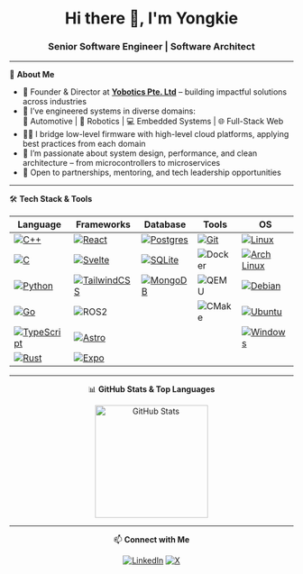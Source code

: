 <!-- GitHub Profile README Template for a Senior Software Engineer -->

<h1 align="center">Hi there 👋, I'm Yongkie</h1>
<h3 align="center">Senior Software Engineer | Software Architect </h3>

---

🌟 **About Me**

- 🚀 Founder & Director at **[Yobotics Pte. Ltd](https://yobotics.dev)** – building impactful solutions across industries
- 🔧 I’ve engineered systems in diverse domains:  
  🚗 Automotive | 🤖 Robotics | 💻 Embedded Systems | 🌐 Full-Stack Web
- 👨‍💻 I bridge low-level firmware with high-level cloud platforms, applying best practices from each domain
- 💬 I’m passionate about system design, performance, and clean architecture – from microcontrollers to microservices
- 🤝 Open to partnerships, mentoring, and tech leadership opportunities

---

🛠 **Tech Stack & Tools**
<div align="center">

| Language | Frameworks | Database | Tools | OS |
| --- | --- | ---| --- | --- |
| [![C++](https://img.shields.io/badge/C++-%2300599C.svg?logo=c%2B%2B&logoColor=white)](#) |[![React](https://img.shields.io/badge/React-%2320232a.svg?logo=react&logoColor=%2361DAFB)](#) | [![Postgres](https://img.shields.io/badge/Postgres-%23316192.svg?logo=postgresql&logoColor=white)](#) | [![Git](https://img.shields.io/badge/Git-336791?logo=git&logoColor=white)](#) | [![Linux](https://img.shields.io/badge/Linux-FCC624?logo=linux&logoColor=black)](#) |
| [![C](https://img.shields.io/badge/C-00599C?logo=c&logoColor=white)](#) | [![Svelte](https://img.shields.io/badge/Svelte-%23f1413d.svg?logo=svelte&logoColor=white)](#) | 	[![SQLite](https://img.shields.io/badge/SQLite-%2307405e.svg?logo=sqlite&logoColor=white)](#) | ![Docker](https://img.shields.io/badge/-Docker-336791?style=flat&logo=docker&logoColor=white) | [![Arch Linux](https://img.shields.io/badge/Arch%20Linux-1793D1?logo=arch-linux&logoColor=fff)](#) |
|[![Python](https://img.shields.io/badge/Python-3776AB?logo=python&logoColor=fff)](#) | [![TailwindCSS](https://img.shields.io/badge/Tailwind%20CSS-%2338B2AC.svg?logo=tailwind-css&logoColor=white)](#) | [![MongoDB](https://img.shields.io/badge/MongoDB-%234ea94b.svg?logo=mongodb&logoColor=white)](#) |  ![QEMU](https://img.shields.io/badge/-QEMU-336791?style=flat&logo=qemu&logoColor=black)  |	[![Debian](https://img.shields.io/badge/Debian-A81D33?logo=debian&logoColor=fff)](#)  |
|[![Go](https://img.shields.io/badge/Go-%2300ADD8.svg?&logo=go&logoColor=white)](#) | ![ROS2](https://img.shields.io/badge/-ROS2-3776AB?style=flat&logo=ros2&logoColor=black) |  | ![CMake](https://img.shields.io/badge/-CMake-336791?style=flat&logo=cmake&logoColor=white) |[![Ubuntu](https://img.shields.io/badge/Ubuntu-E95420?logo=ubuntu&logoColor=white)](#)|
| [![TypeScript](https://img.shields.io/badge/TypeScript-3178C6?logo=typescript&logoColor=fff)](#) | 	[![Astro](https://img.shields.io/badge/Astro-BC52EE?logo=astro&logoColor=fff)](#) | | | [![Windows](https://custom-icon-badges.demolab.com/badge/Windows-0078D6?logo=windows11&logoColor=white)](#) |
| [![Rust](https://img.shields.io/badge/Rust-%23000000.svg?e&logo=rust&logoColor=white)](#) | [![Expo](https://img.shields.io/badge/Expo-000020?logo=expo&logoColor=fff)](#) | | | |

</dev>

---

📊 **GitHub Stats & Top Languages**

<div align="center" style="display: flex; flex-direction: row; justify-content: center;">
  <img src="https://github-readme-stats.vercel.app/api?username=ywiyogo&show_icons=true&theme=github_dark&hide_title=true&count_private=true" alt="GitHub Stats" height="200"/>
</div>

---

📫 **Connect with Me**

[![LinkedIn](https://img.shields.io/badge/-LinkedIn-0077B5?style=flat&logo=linkedin&logoColor=white)](https://linkedin.com/in/ywiyogo)
[![X](https://img.shields.io/badge/-X-000?style=flat&logo=x&logoColor=white)](https://x.com/YongkieWiyogo)



